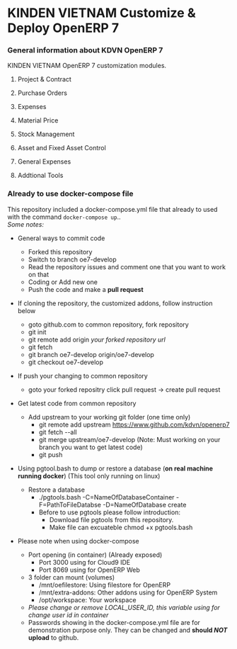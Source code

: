 KINDEN VIETNAM Customize & Deploy OpenERP 7
===========================================

### General information about KDVN OpenERP 7

KINDEN VIETNAM OpenERP 7 customization modules.

1. Project & Contract

2. Purchase Orders

3. Expenses

4. Material Price

5. Stock Management

6. Asset and Fixed Asset Control

7. General Expenses

8. Addtional Tools

### Already to use docker-compose file

This repository included a docker-compose.yml file that already to used with the command `docker-compose up`..  
*Some notes:*

* General ways to commit code
    * Forked this repository
    * Switch to branch oe7-develop
    * Read the repository issues and comment one that you want to work on that
    * Coding or Add new one
    * Push the code and make a **pull request**

* If cloning the repository, the customized addons, follow instruction below
    * goto github.com to common repository, fork repository
    * git init
    * git remote add origin *your forked repository url*
    * git fetch
    * git branch oe7-develop origin/oe7-develop
    * git checkout oe7-develop

* If push your changing to common repository
    * goto your forked repositry click pull request -> create pull request

* Get latest code from common repository
    * Add upstream to your working git folder (one time only)
        * git remote add upstream https://www.github.com/kdvn/openerp7
        * git fetch --all
        * git merge upstream/oe7-develop (Note: Must working on your branch you want to get latest code)
        * git push

* Using pgtool.bash to dump or restore a database (**on real machine running docker**) (This tool only running on linux)
    * Restore a database
        * ./pgtools.bash -C=NameOfDatabaseContainer -F=PathToFileDatabse -D=NameOfDatabase create
        * Before to use pgtools please follow introduction:
            * Download file pgtools from this repository.
            * Make file can excuateble chmod +x pgtools.bash
        
* Please note when using docker-compose
    * Port opening (in container) (Already exposed)
        * Port 3000 using for Cloud9 IDE
        * Port 8069 using for OpenERP Web
    * 3 folder can mount (volumes)
        * /mnt/oefilestore: Using filestore for OpenERP
        * /mnt/extra-addons: Other addons using for OpenERP System
        * /opt/workspace: Your workspace
    * *Please change or remove LOCAL_USER_ID, this variable using for change user id in container*
    * Passwords showing in the docker-compose.yml file are for demonstration purpose only. They can be changed and **should _NOT_ upload** to github.

